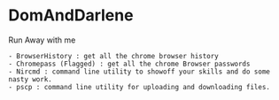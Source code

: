 # DomAndDarlene
Run Away with me

	- BrowserHistory : get all the chrome browser history
	- Chromepass (Flagged) : get all the chrome Browser passwords
	- Nircmd : command line utility to showoff your skills and do some nasty work.
	- pscp : command line utility for uploading and downloading files.
